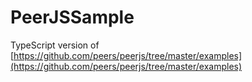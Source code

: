 # PeerJSSample

TypeScript version of [https://github.com/peers/peerjs/tree/master/examples](https://github.com/peers/peerjs/tree/master/examples)



